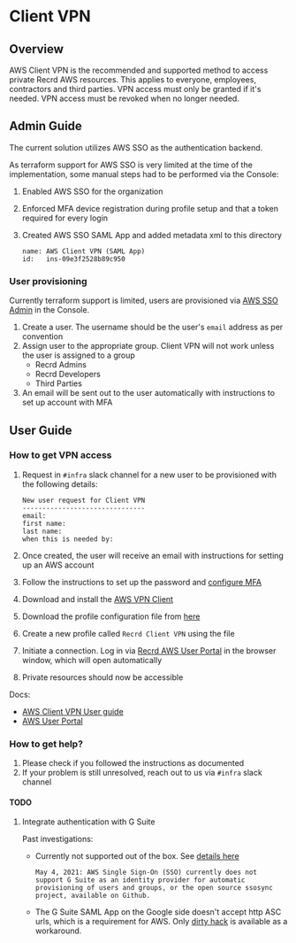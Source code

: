 # Client VPN

## Overview
AWS Client VPN is the recommended and supported method to access private Recrd AWS resources. This applies to everyone, employees, contractors and third parties. VPN access must only be granted if it's needed. VPN access must be revoked when no longer needed.

## Admin Guide

The current solution utilizes AWS SSO as the authentication backend.

As terraform support for AWS SSO is very limited at the time of the implementation, some manual steps had to be performed via the Console:
1. Enabled AWS SSO for the organization
2. Enforced MFA device registration during profile setup and that a token required for every login
3. Created AWS SSO SAML App and added metadata xml to this directory

   ```text
   name: AWS Client VPN (SAML App)
   id:   ins-09e3f2528b89c950
   ```

### User provisioning
Currently terraform support is limited, users are provisioned via [AWS SSO Admin](https://eu-west-1.console.aws.amazon.com/singlesignon/identity/home?region=eu-west-1#!/dashboard) in the Console.

1. Create a user. The username should be the user's `email` address as per convention
2. Assign user to the appropriate group. Client VPN will not work unless the user is assigned to a group
   - Recrd Admins
   - Recrd Developers
   - Third Parties
3. An email will be sent out to the user automatically with instructions to set up account with MFA

## User Guide

### How to get VPN access
1. Request in `#infra` slack channel for a new user to be provisioned with the following details:

   ```text
   New user request for Client VPN
   -------------------------------
   email:
   first name:
   last name:
   when this is needed by:
   ```

2. Once created, the user will receive an email with instructions for setting up an AWS account
3. Follow the instructions to set up the password and [configure MFA](https://docs.aws.amazon.com/singlesignon/latest/userguide/user-device-registration.html)
4. Download and install the [AWS VPN Client](https://aws.amazon.com/vpn/client-vpn-download/)
5. Download the profile configuration file from [here](recrd-client-vpn-profile-config.ovpn)
6. Create a new profile called `Recrd Client VPN` using the file
7. Initiate a connection. Log in via [Recrd AWS User Portal](https://d-9367775953.awsapps.com/start) in the browser window, which will open automatically
7. Private resources should now be accessible

Docs:
- [AWS Client VPN User guide](https://docs.aws.amazon.com/vpn/latest/clientvpn-user/user-getting-started.html)
- [AWS User Portal](https://docs.aws.amazon.com/singlesignon/latest/userguide/using-the-portal.html)

### How to get help?

1. Please check if you followed the instructions as documented
2. If your problem is still unresolved, reach out to us via `#infra` slack channel

#### TODO
1. Integrate authentication with G Suite

   Past investigations:
   - Currently not supported out of the box. See [details here](https://aws.amazon.com/blogs/security/how-to-use-g-suite-as-external-identity-provider-aws-sso/)
      ```
      May 4, 2021: AWS Single Sign-On (SSO) currently does not support G Suite as an identity provider for automatic provisioning of users and groups, or the open source ssosync project, available on Github.
      ```
    - The G Suite SAML App on the Google side doesn't accept http ASC urls, which is a requirement for AWS. Only [dirty hack](https://benincosa.com/?p=3787) is available as a workaround.
